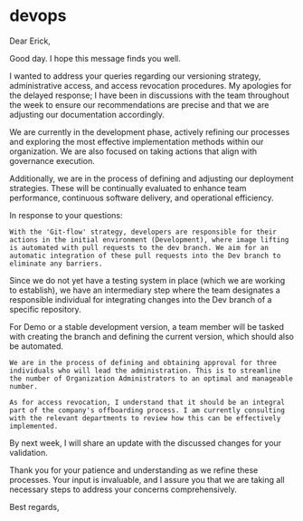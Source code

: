 # devops
Dear Erick,

Good day. I hope this message finds you well.

I wanted to address your queries regarding our versioning strategy, administrative access, and access revocation procedures. My apologies for the delayed response; I have been in discussions with the team throughout the week to ensure our recommendations are precise and that we are adjusting our documentation accordingly.

We are currently in the development phase, actively refining our processes and exploring the most effective implementation methods within our organization. We are also focused on taking actions that align with governance execution.

Additionally, we are in the process of defining and adjusting our deployment strategies. These will be continually evaluated to enhance team performance, continuous software delivery, and operational efficiency.

In response to your questions:

    With the 'Git-flow' strategy, developers are responsible for their actions in the initial environment (Development), where image lifting is automated with pull requests to the dev branch. We aim for an automatic integration of these pull requests into the Dev branch to eliminate any barriers.

Since we do not yet have a testing system in place (which we are working to establish), we have an intermediary step where the team designates a responsible individual for integrating changes into the Dev branch of a specific repository.

For Demo or a stable development version, a team member will be tasked with creating the branch and defining the current version, which should also be automated.

    We are in the process of defining and obtaining approval for three individuals who will lead the administration. This is to streamline the number of Organization Administrators to an optimal and manageable number.

    As for access revocation, I understand that it should be an integral part of the company's offboarding process. I am currently consulting with the relevant departments to review how this can be effectively implemented.

By next week, I will share an update with the discussed changes for your validation.

Thank you for your patience and understanding as we refine these processes. Your input is invaluable, and I assure you that we are taking all necessary steps to address your concerns comprehensively.

Best regards,
